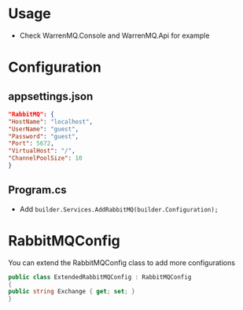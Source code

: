 # Usage
- Check WarrenMQ.Console and WarrenMQ.Api for example
# Configuration

## appsettings.json
```json
"RabbitMQ": {
"HostName": "localhost",
"UserName": "guest",
"Password": "guest",
"Port": 5672,
"VirtualHost": "/",
"ChannelPoolSize": 10
}
```

## Program.cs

- Add `builder.Services.AddRabbitMQ(builder.Configuration);`

# RabbitMQConfig

You can extend the RabbitMQConfig class to add more configurations

```csharp
public class ExtendedRabbitMQConfig : RabbitMQConfig
{
public string Exchange { get; set; }
}
```



